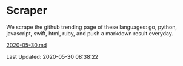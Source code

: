 # Scraper

We scrape the github trending page of these languages: go, python, javascript, swift, html, ruby, and push a markdown result everyday.

[2020-05-30.md](https://github.com/henson/Scraper/blob/master/2020-05-30.md)

Last Updated: 2020-05-30 08:38:22